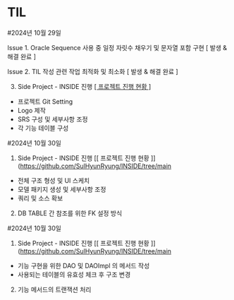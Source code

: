 # TIL 

#2024년 10월 29일

Issue 1. Oracle Sequence 사용 중 일정 자릿수 채우기 및 문자열 포함 구현 [ 발생 & 해결 완료 ]

Issue 2. TIL 작성 관련 작업 최적화 및 최소화 [ 발생 & 해결 완료 ]

3. Side Project - INSIDE 진행 [[ 프로젝트 진행 현황 ]](https://github.com/SulHyunRyung/INSIDE/tree/main)
* 프로젝트 Git Setting
* Logo 제작
* SRS 구성 및 세부사항 조정
* 각 기능 테이블 구성

#2024년 10월 30일

1. Side Project - INSIDE 진행 [[ 프로젝트 진행 현황 ]](https://github.com/SulHyunRyung/INSIDE/tree/main
* 전체 구조 형성 및 UI 스케치
* 모델 패키지 생성 및 세부사항 조정
* 쿼리 및 소스 확보

2. DB TABLE 간 참조를 위한 FK 설정 방식

#2024년 10월 30일

1. Side Project - INSIDE 진행 [[ 프로젝트 진행 현황 ]](https://github.com/SulHyunRyung/INSIDE/tree/main
* 기능 구현을 위한 DAO 및 DAOImpl 의 메서드 작성
* 사용되는 테이블의 유효성 체크 후 구조 변경

2. 기능 메서드의 트랜잭션 처리


